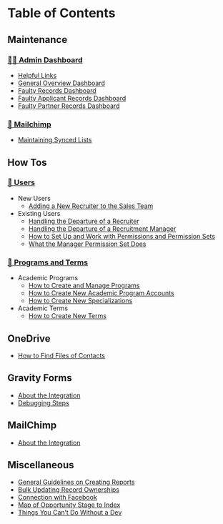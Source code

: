 # Table of Contents

## Maintenance

### [👩‍🏭 Admin Dashboard](maintenance/admin-dashboard/)

* [Helpful Links](maintenance/admin-dashboard/helpful-links-component.md)
* [General Overview Dashboard](maintenance/admin-dashboard/general-overview.md)
* [Faulty Records Dashboard](maintenance/admin-dashboard/faulty-records.md)
* [Faulty Applicant Records Dashboard](maintenance/admin-dashboard/faulty-applicant-records.md)
* [Faulty Partner Records Dashboard](maintenance/admin-dashboard/faulty-partner-records.md)

### [🐒 Mailchimp](mailchimp/)

* [Maintaining Synced Lists](https://new-european-college.gitbook.io/documentation/mailchimp-use/maintenance-work/maintaining-synced-lists)

## How Tos

### [👥 Users](users/)

* New Users
  * [Adding a New Recruiter to the Sales Team](users/adding-a-new-recruiter-to-the-sales-team.md)
* Existing Users
  * [Handling the Departure of a Recruiter](users/handling-the-departure-of-a-recruiter.md)
  * [Handling the Departure of a Recruitment Manager](users/Handling-the-Departure-of-a-Recruitment-Manager.md)
  * [How to Set Up and Work with Permissions and Permission Sets](users/How-to-Set-Up-and-Work-with-Permissions-and-Permission-Sets.md)
  * [What the Manager Permission Set Does](users/What-the-Manager-Permission-Set-Does.md)

### [🧬 Programs and Terms](programs-and-terms/)

* Academic Programs
  * [How to Create and Manage Programs](programs-and-terms/how-to-create-and-manage-programs.md)
  * [How to Create New Academic Program Accounts](programs-and-terms/How-to-Create-New-Academic-Program-Accounts.md)
  * [How to Create New Specializations](programs-and-terms/How-to-Create-New-Specializations.md)
* Academic Terms
  * [How to Create New Terms](programs-and-terms/How-to-Create-New-Terms.md)

## OneDrive

* [How to Find Files of Contacts](onedrive/how-to-find-files-of-contacts.md)

## Gravity Forms

* [About the Integration](gravity-forms/about-the-integration.md)
* [Debugging Steps](gravity-forms/debugging-steps.md)

## MailChimp

* [About the Integration](mailchimp/about-the-integration.md)

## Miscellaneous

* [General Guidelines on Creating Reports](misc/creating-reports-guidelines.md)
* [Bulk Updating Record Ownerships](misc/Bulk-Updating-Record-Ownerships.md)
* [Connection with Facebook](misc/Connection-with-Facebook.md)
* [Map of Opportunity Stage to Index](misc/programs-and-terms/Map-of-Opportunity-Stage-to-Index.md)
* [Things You Can’t Do Without a Dev](misc/dev-only-things.md)
